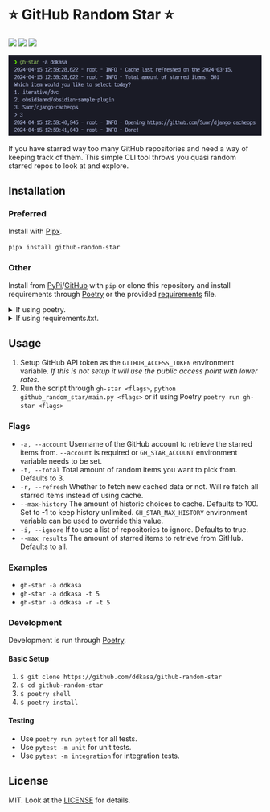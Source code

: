 # ⭐️ GitHub Random Star ⭐️

<a href="https://pypi.org/project/github-random-star"><img src="https://img.shields.io/pypi/v/github_random_star?style=for-the-badge&logo=pypi" /></a>
<a href=""><img src="https://img.shields.io/github/actions/workflow/status/ddkasa/github-random-star/pypi-publish.yml?style=for-the-badge"/></a>
<a href="https://pypi.org/project/github-random-star"><img src="https://img.shields.io/pypi/dm/github-random-star?style=for-the-badge" /></a>

![](docs/example_image.png?raw=true)

If you have starred way too many GitHub repositories and need a way of keeping track of them. This simple CLI tool throws you quasi random starred repos to look at and explore.

## Installation

### Preferred

Install with [Pipx](https://github.com/pypa/pipx).

`pipx install github-random-star`

### Other

Install from [PyPi](https://pypi.org/project/github-random-star)/[GitHub](https://github.com/ddkasa/github-random-star) with `pip` or clone this repository and install requirements through [Poetry](pyproject.toml) or the provided [requirements](requirements.txt) file.

<details>
    <summary>If using poetry.</summary>
    <code>$ git clone https://github.com/ddkasa/github-random-star</code><br>
    <code>$ cd github-random-star</code><br>
    <code>$ poetry shell</code><br>
    <code>$ poetry install</code>
</details>
<details>
    <summary>If using requirements.txt.</summary>
    <code>$ git clone https://github.com/ddkasa/github-random-star</code><br>
    <code>$ cd github-random-star</code><br>
    <code>$ virtualenv -p python3.12 .venv</code><br>
    <code>$ source .venv/bin/activate</code><br>
    <code>$ pip install -r requirements.txt</code>
</details>

## Usage

1. Setup GitHub API token as the `GITHUB_ACCESS_TOKEN` environment variable. _If this is not setup it will use the public access point with lower rates._
2. Run the script through `gh-star <flags>`, `python github_random_star/main.py <flags>` or if using Poetry `poetry run gh-star <flags>`

### Flags

- `-a, --account` Username of the GitHub account to retrieve the starred items from. `--account` is required or `GH_STAR_ACCOUNT` environment variable needs to be set.
- `-t, --total` Total amount of random items you want to pick from. Defaults to 3.
- `-r, --refresh` Whether to fetch new cached data or not. Will re fetch all starred items instead of using cache.
- `--max-history` The amount of historic choices to cache. Defaults to 100. Set to **-1** to keep history unlimited. `GH_STAR_MAX_HISTORY` environment variable can be used to override this value.
- `-i, --ignore` If to use a list of repositories to ignore. Defaults to true.
- `--max_results` The amount of starred items to retrieve from GitHub. Defaults to all.

### Examples

- `gh-star -a ddkasa`
- `gh-star -a ddkasa -t 5`
- `gh-star -a ddkasa -r -t 5`

### Development

Development is run through [Poetry](https://github.com/python-poetry/poetry).

#### Basic Setup
1. `$ git clone https://github.com/ddkasa/github-random-star`
2. `$ cd github-random-star`
3. `$ poetry shell`
4. `$ poetry install`

#### Testing
- Use `poetry run pytest` for all tests.
- Use `pytest -m unit` for unit tests.
- Use `pytest -m integration` for integration tests.

## License
MIT. Look at the [LICENSE](LICENSE.md) for details.
